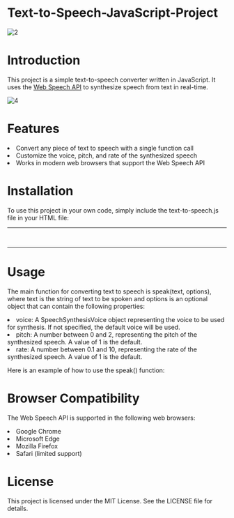 # Text-to-Speech-JavaScript-Project

![2](https://user-images.githubusercontent.com/72680556/209416824-83e81598-d013-4863-b578-9289493f40c0.png)

# Introduction
This project is a simple text-to-speech converter written in JavaScript. It uses the <a href="https://developer.mozilla.org/en-US/docs/Web/API/Web_Speech_API">Web Speech API</a> to synthesize speech from text in real-time.

![4](https://user-images.githubusercontent.com/72680556/209416837-93753ebd-b260-430c-abb4-9ba2325718e1.png)

# Features
<li> Convert any piece of text to speech with a single function call
<li> Customize the voice, pitch, and rate of the synthesized speech
<li> Works in modern web browsers that support the Web Speech API

# Installation
To use this project in your own code, simply include the text-to-speech.js file in your HTML file:

***
<pre> <script src="text-to-speech.js"></script> </pre>
***

# Usage
The main function for converting text to speech is speak(text, options), where text is the string of text to be spoken and options is an optional object that can contain the following properties:

<li> voice: A SpeechSynthesisVoice object representing the voice to be used for synthesis. If not specified, the default voice will be used.
<li> pitch: A number between 0 and 2, representing the pitch of the synthesized speech. A value of 1 is the default.
<li> rate: A number between 0.1 and 10, representing the rate of the synthesized speech. A value of 1 is the default.

Here is an example of how to use the speak() function:

# Browser Compatibility
The Web Speech API is supported in the following web browsers:

<li> Google Chrome
<li> Microsoft Edge
<li> Mozilla Firefox
<li> Safari (limited support)

# License
This project is licensed under the MIT License. See the LICENSE file for details.
